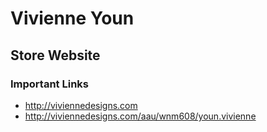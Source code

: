 # Vivienne Youn

## Store Website

### Important Links

- http://viviennedesigns.com
- http://viviennedesigns.com/aau/wnm608/youn.vivienne